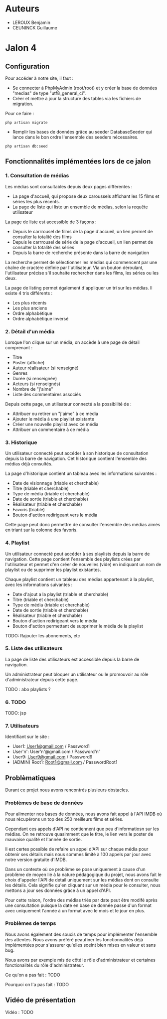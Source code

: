 # Auteurs

- LEROUX Benjamin
- CEUNINCK Guillaume

# Jalon 4

## Configuration

Pour accéder à notre site, il faut :

- Se connecter à PhpMyAdmin (root/root) et y créer la base de données "medias" de type "utf8_general_ci".
- Créer et mettre à jour la structure des tables via les fichiers de migration.

Pour ce faire :  

```console
php artisan migrate
```

- Remplir les bases de données grâce au seeder DatabaseSeeder qui lance dans le bon ordre l'ensemble des seeders nécessaires.

```console
php artisan db:seed
```

## Fonctionnalités implémentées lors de ce jalon

### **1. Consultation de médias**

Les médias sont consultables depuis deux pages différentes :

- La page d'accueil, qui propose deux caroussels affichant les 15 films et séries les plus récents.
- La page de liste qui liste un ensemble de médias, selon la requête utilisateur

La page de liste est accessible de 3 façons :

- Depuis le carrrousel de films de la page d'accueil, un lien permet de consulter la totalité des films
- Depuis le carrrousel de série de la page d'accueil, un lien permet de consulter la totalité des séries
- Depuis la barre de recherche présente dans la barre de navigation

La recherche permet de sélectionner les médias qui commencent par une chaîne de cractère définie par l'utilisateur. Via un bouton déroulant, l'utilisateur précise s'il souhaite rechercher dans les films, les séries ou les deux.

La page de listing permet également d'appliquer un tri sur les médias. Il existe 4 tris différents :

- Les plus récents
- Les plus anciens
- Ordre alphabétique
- Ordre alphabétique inversé

### **2. Détail d'un média**

Lorsque l'on clique sur un média, on accède à une page de détail comprenant :

- Titre
- Poster (affiche)
- Auteur réalisateur (si renseigné)
- Genres
- Durée (si renseignée)
- Acteurs (si renseignés)
- Nombre de "j'aime"
- Liste des commentaires associés

Depuis cette page, un utilisateur connecté a la possibilité de :

- Attribuer ou retirer un "j'aime" à ce média
- Ajouter le média à une playlist existante
- Créer une nouvelle playlist avec ce média
- Attribuer un commentaire à ce média

### **3. Historique**

Un utilisateur connecté peut accéder à son historique de consultation depuis la barre de navigation. Cet historique contient l'ensemble des médias déjà consultés.

La page d'historique contient un tableau avec les informations suivantes :

- Date de visionnage (triable et cherchable)
- Titre (triable et cherchable)
- Type de média (triable et cherchable)
- Date de sortie (triable et cherchable)
- Réalisateur (triable et cherchable)
- Favoris (triable)
- Bouton d'action redirigeant vers le média

Cette page peut donc permettre de consulter l'ensemble des médias aimés en triant sur la colonne des favoris.

### **4. Playlist**

Un utilisateur connecté peut accéder à ses playlists depuis la barre de navigation. Cette page contient l'ensemble des playlists crées par l'utilisateur et permet d'en créer de nouvelles (vide) en indiquant un nom de playlist ou de supprimer les playlist existantes.

Chaque playlist contient un tableau des médias appartenant à la playlist, avec les informations suivantes :

- Date d'ajout a la playlist (triable et cherchable)
- Titre (triable et cherchable)
- Type de média (triable et cherchable)
- Date de sortie (triable et cherchable)
- Réalisateur (triable et cherchable)
- Bouton d'action redirigeant vers le média
- Bouton d'action permettant de supprimer le média de la playlist

TODO: Rajouter les abonements, etc

### **5. Liste des utilisateurs**

La page de liste des utilisateurs est accessible depuis la barre de navigation.

Un administrateur peut bloquer un utilisateur ou le promouvoir au rôle d'administrateur depuis cette page.

TODO : abo playlists ?

### **6. TODO**

TODO: jsp

### **7. Utilisateurs**

Identifiant sur le site :

- User1: User1@gmail.com / Password1
- User'n': User'n'@gmail.com / Password'n'
- User9: User9@gmail.com / Password9
- (ADMIN) Root1: Root1@gmail.com / PasswordRoot1

## Problèmatiques

Durant ce projet nous avons rencontrés plusieurs obstacles.

### Problèmes de base de données

Pour alimenter nos bases de données, nous avons fait appel à l'API IMDB où nous récupérons un top des 250 meilleurs films et séries.

Cependant ces appels d'API ne contiennent que peu d'informatiosn sur les médias. On ne retrouve quasimment que le titre, le lien vers le poster de mauvaise qualité et l'année de sortie.

Il est certes possible de refaire un appel d'API sur chaque média pour obtenir ses détails mais nous sommes limité à 100 appels par jour avec notre version gratuite d'IMDB.

Dans un contexte où ce problème se pose uniquement à cause d'un problème de moyen lié à la nature pédagogique du projet, nous avons fait le choix d'appeler l'API de detail uniquement sur les médias dont on consulte les détails. Cela signifie qu'en cliquant sur un média pour le consulter, nous mettons a jour ses données grâce à un appel d'API.

Pour cette raison, l'ordre des médias triés par date peut être modifé après une consultation puisque la date en base de donnée passe d'un format avec uniquement l'année à un format avec le mois et le jour en plus.

### Problèmes de temps

Nous avons également des soucis de temps pour implémenter l'ensemble des attentes. Nous avons préféré peaufiner les fonctionnalités déjà implémentées pour s'assurer qu'elles soeint bien mises en valeur et sans bug.

Nous avons par exemple mis de côté le rôle d'administrateur et certaines fonctionalités du rôle d'administrateur.

Ce qu'on a pas fait : TODO

Pourquoi on l'a pas fait : TODO

## Vidéo de présentation

Vidéo : TODO
